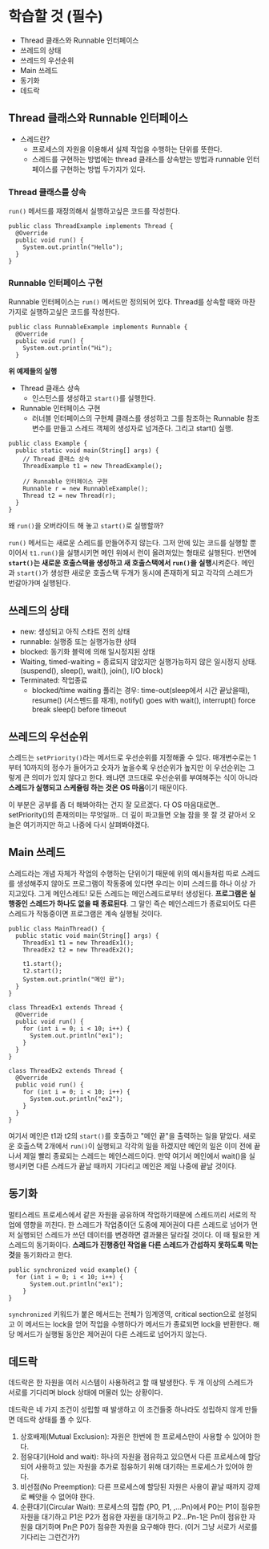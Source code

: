 # **학습할 것 (필수)**

- Thread 클래스와 Runnable 인터페이스
- 쓰레드의 상태
- 쓰레드의 우선순위
- Main 쓰레드
- 동기화
- 데드락

## **Thread 클래스와 Runnable 인터페이스**

- 스레드란?
    - 프로세스의 자원을 이용해서 실제 작업을 수행하는 단위를 뜻한다.
    - 스레드를 구현하는 방법에는 thread 클래스를 상속받는 방법과 runnable 인터페이스를 구현하는 방법 두가지가 있다.

### **Thread 클래스를 상속**

`run()` 메서드를 재정의해서 실행하고싶은 코드를 작성한다.

```
public class ThreadExample implements Thread {
  @Override
  public void run() {
    System.out.println("Hello");
  }
}
```

### **Runnable 인터페이스 구현**

Runnable 인터페이스는 `run()` 메서드만 정의되어 있다. Thread를 상속할 때와 마찬가지로 실행하고싶은 코드를 작성한다.

```
public class RunnableExample implements Runnable {
  @Override
  public void run() {
    System.out.println("Hi");
  }
```

**위 예제들의 실행**

- Thread 클래스 상속
    - 인스턴스를 생성하고 `start()`를 실행한다.
- Runnable 인터페이스 구현
    - 러너블 인터페이스의 구현체 클래스를 생성하고 그를 참조하는 Runnable 참조변수를 만들고 스레드 객체의 생성자로 넘겨준다. 그리고 start() 실행.

```
public class Example {
  public static void main(String[] args) {
    // Thread 클래스 상속
    ThreadExample t1 = new ThreadExample();

    // Runnable 인터페이스 구현
    Runnable r = new RunnableExample();
    Thread t2 = new Thread(r);
  }
}
```

왜 `run()`을 오버라이드 해 놓고 `start()`로 실행할까?

`run()` 메서드는 새로운 스레드를 만들어주지 않는다. 그저 안에 있는 코드를 실행할 뿐이어서 `t1.run()`을 실행시키면 메인 위에서 런이 올려져있는 형태로 실행된다. 반면에 **`start()`는 새로운 호출스택을 생성하고 새 호출스택에서 `run()`을** **실행**시켜준다. 메인과 `start()`가 생성한 새로운 호출스택 두개가 동시에 존재하게 되고 각각의 스레드가 번갈아가며 실행된다.

## **쓰레드의 상태**

- new: 생성되고 아직 스타트 전의 상태
- runnable: 실행중 또는 실행가능한 상태
- blocked: 동기화 블럭에 의해 일시정지된 상태
- Waiting, timed-waiting = 종료되지 않았지만 실행가능하지 않은 일시정지 상태. (suspend(), sleep(), wait(), join(), I/O block)
- Terminated: 작업종료
    - blocked/time waiting 풀리는 경우: time-out(sleep에서 시간 끝났을때), resume() (서스펜드를 재개), notify() goes with wait(), interrupt() force break sleep() before timeout

## **쓰레드의 우선순위**

스레드는 `setPriority()`라는 메서드로 우선순위를 지정해줄 수 있다. 매개변수로는 1부터 10까지의 정수가 들어가고 숫자가 높을수록 우선순위가 높지만 이 우선순위는 그렇게 큰 의미가 있지 않다고 한다. 왜냐면 코드대로 우선순위를 부여해주는 식이 아니라 **스레드가 실행되고 스케쥴링 하는 것은** **OS 마음**이기 때문이다.

이 부분은 공부를 좀 더 해봐야하는 건지 잘 모르겠다. 다 OS 마음대로면.. setPriority()의 존재의미는 무엇일까.. 더 깊이 파고들면 오늘 잠을 못 잘 것 같아서 오늘은 여기까지만 하고 나중에 다시 살펴봐야겠다.

## **Main 쓰레드**

스레드라는 개념 자체가 작업의 수행하는 단위이기 때문에 위의 예시들처럼 따로 스레드를 생성해주지 않아도 프로그램이 작동중에 있다면 우리는 이미 스레드를 하나 이상 가지고있다. 그게 메인스레드! 모든 스레드는 메인스레드로부터 생성된다. **프로그램은 실행중인 스레드가 하나도 없을 때 종료된다**. 그 말인 즉슨 메인스레드가 종료되어도 다른 스레드가 작동중이면 프로그램은 계속 실행될 것이다.

```
public class MainThread() {
  public static void main(String[] args) {
    ThreadEx1 t1 = new ThreadEx1();
    ThreadEx2 t2 = new ThreadEx2();

    t1.start();
    t2.start();
    System.out.println("메인 끝");
  }
}

class ThreadEx1 extends Thread {
  @Override
  public void run() {
    for (int i = 0; i < 10; i++) {
      System.out.println("ex1");
    }
  }
}

class ThreadEx2 extends Thread {
  @Override
  public void run() {
    for (int i = 0; i < 10; i++) {
      System.out.println("ex2");
    }
  }
}
```

여기서 메인은 t1과 t2의 `start()`를 호출하고 "메인 끝"을 출력하는 일을 맡았다. 새로운 호출스택 2개에서 `run()`이 실행되고 각각의 일을 하겠지만 메인의 일은 이미 전에 끝나서 제일 빨리 종료되는 스레드는 메인스레드이다. 만약 여기서 메인에서 wait()을 실행시키면 다른 스레드가 끝날 때까지 기다리고 메인은 제일 나중에 끝날 것이다.

## **동기화**

멀티스레드 프로세스에서 같은 자원을 공유하며 작업하기때문에 스레드끼리 서로의 작업에 영향을 끼친다. 한 스레드가 작업중이던 도중에 제어권이 다른 스레드로 넘어가 먼저 실행되던 스레드가 쓰던 데이터를 변경하면 결과물은 달라질 것이다. 이 때 필요한 게 스레드의 동기화이다. **스레드가 진행중인 작업을 다른 스레드가 간섭하지 못하도록 막는 것**을 동기화라고 한다.

```
public synchronized void example() {
  for (int i = 0; i < 10; i++) {
      System.out.println("ex1");
    }
}
```

`synchronized` 키워드가 붙은 메서드는 전체가 임계영역, critical section으로 설정되고 이 메서드는 lock을 얻어 작업을 수행하다가 메서드가 종료되면 lock을 반환한다. 해당 메서드가 실행될 동안은 제어권이 다른 스레드로 넘어가지 않는다.

## **데드락**

데드락은 한 자원을 여러 시스템이 사용하려고 할 때 발생한다. 두 개 이상의 스레드가 서로를 기다리며 block 상태에 머물러 있는 상황이다.

데드락은 네 가지 조건이 성립할 때 발생하고 이 조건들중 하나라도 성립하지 않게 만들면 데드락 상태를 풀 수 있다.

1. 상호배제(Mutual Exclusion): 자원은 한번에 한 프로세스만이 사용할 수 있어야 한다.
2. 점유대기(Hold and wait): 하나의 자원을 점유하고 있으면서 다른 프로세스에 할당되어 사용하고 있는 자원을 추가로 점유하기 위해 대기하는 프로세스가 있어야 한다.
3. 비선점(No Preemption): 다른 프로세스에 할당된 자원은 사용이 끝날 때까지 강제로 빼앗을 수 없어야 한다.
4. 순환대기(Circular Wait): 프로세스의 집합 {P0, P1, ,…Pn}에서 P0는 P1이 점유한 자원을 대기하고 P1은 P2가 점유한 자원을 대기하고 P2…Pn-1은 Pn이 점유한 자원을 대기하며 Pn은 P0가 점유한 자원을 요구해야 한다. (이거 그냥 서로가 서로를 기다리는 그런건가?)
